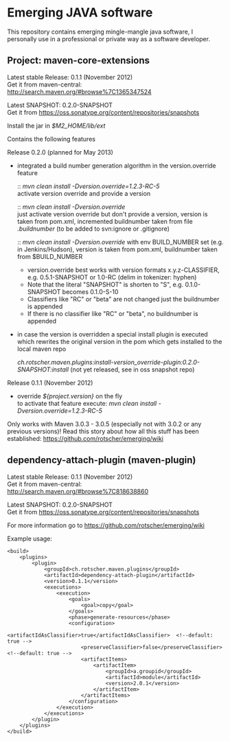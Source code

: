 Emerging JAVA software
======================

This repository contains emerging mingle-mangle java software, I personally use in a professional or private way as a software developer.

Project: maven-core-extensions
------------------------------

Latest stable Release: 0.1.1 (November 2012)  
Get it from maven-central: http://search.maven.org/#browse%7C1365347524

Latest SNAPSHOT: 0.2.0-SNAPSHOT  
Get it from https://oss.sonatype.org/content/repositories/snapshots

Install the jar in _$M2_HOME/lib/ext_

Contains the following features

Release 0.2.0 (planned for May 2013)
- integrated a build number generation algorithm in the version.override feature

  :: _mvn clean install -Dversion.override=1.2.3-RC-5_                    
         activate version override and provide a version
          
  :: _mvn clean install -Dversion.override_                               
         just activate version override but don't provide a version, version is taken from pom.xml, incremented buildnumber taken from file _.buildnumber_
         (to be added to svn:ignore or .gitignore)
         
         
  :: _mvn clean install -Dversion.override_ 
         with env BUILD_NUMBER set (e.g. in Jenkins/Hudson), version is taken from pom.xml, buildnumber taken from $BUILD_NUMBER
  
  * version.override best works with version formats x.y.z-CLASSIFIER, e.g. 0.5.1-SNAPSHOT or 1.0-RC (delim in tokenizer: hyphen)       
  * Note that the literal "SNAPSHOT" is shorten to "S", e.g. 0.1.0-SNAPSHOT becomes 0.1.0-S-10
  * Classifiers like "RC" or "beta" are not changed just the buildnumber is appended
  * If there is no classifier like "RC" or "beta", no buildnumber is appended
         
- in case the version is overridden a special install plugin is executed which
  rewrites the original version in the pom which gets installed to the local maven repo  
  
  _ch.rotscher.maven.plugins:install-version_override-plugin:0.2.0-SNAPSHOT:install_ (not yet released, see in oss snapshot repo)

Release 0.1.1 (November 2012)

* override _${project.version}_ on the fly  
    to activate that feature execute: _mvn clean install -Dversion.override=1.2.3-RC-5_

Only works with Maven 3.0.3 - 3.0.5 (especially not with 3.0.2 or any previous versions)!
Read this story about how all this stuff has been established: https://github.com/rotscher/emerging/wiki

dependency-attach-plugin (maven-plugin)
---------------------------------------

Latest stable Release: 0.1.1 (November 2012)  
Get it from maven-central: http://search.maven.org/#browse%7C818638860

Latest SNAPSHOT: 0.2.0-SNAPSHOT  
Get it from https://oss.sonatype.org/content/repositories/snapshots

For more information go to https://github.com/rotscher/emerging/wiki

Example usage:

    <build>
        <plugins>
            <plugin>
                <groupId>ch.rotscher.maven.plugins</groupId>
                <artifactId>dependency-attach-plugin</artifactId>
                <version>0.1.1</version>
                <executions>
                    <execution>
                        <goals>
                            <goal>copy</goal>
                        </goals>
                        <phase>generate-resources</phase>
                        <configuration>
                            <artifactIdAsClassifier>true</artifactIdAsClassifier>  <!--default: true -->
                            <preserveClassifier>false</preserveClassifier>         <!--default: true -->
                            <artifactItems>
                                <artifactItem>
                                    <groupId>a.groupid</groupId>
                                    <artifactId>module</artifactId>
                                    <version>2.0.1</version>
                                </artifactItem>
                            </artifactItems>
                        </configuration>
                    </execution>
                </executions>
            </plugin>
        </plugins>
    </build>
